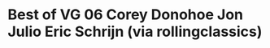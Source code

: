<!--
id: 518421
link: http://tumblr.atmos.org/post/518421/best-of-vg-06-corey-donohoe-jon-julio-eric-schrijn
slug: best-of-vg-06-corey-donohoe-jon-julio-eric-schrijn
date: Mon Apr 02 2007 00:54:11 GMT-0700 (PDT)
publish: 2007-04-02
tags: 
title: Best of VG 06 Corey Donohoe Jon Julio Eric Schrijn (via rollingclassics)
-->


Best of VG 06 Corey Donohoe Jon Julio Eric Schrijn (via rollingclassics)
========================================================================



